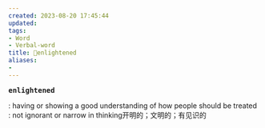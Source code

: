 ```yaml
---
created: 2023-08-20 17:45:44
updated: 
tags: 
- Word
- Verbal-word
title: 🚩enlightened
aliases:
- 
---
```


<pre><strong>enlightened</strong></pre>
: having or showing a good understanding of how people should be treated : not ignorant or narrow in thinking开明的；文明的；有见识的